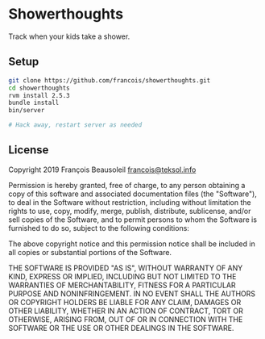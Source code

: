 # Showerthoughts

Track when your kids take a shower.

## Setup

```sh
git clone https://github.com/francois/showerthoughts.git
cd showerthoughts
rvm install 2.5.3
bundle install
bin/server

# Hack away, restart server as needed
```

## License

Copyright 2019 François Beausoleil <francois@teksol.info>

Permission is hereby granted, free of charge, to any person obtaining a copy of this software and associated documentation files (the "Software"), to deal in the Software without restriction, including without limitation the rights to use, copy, modify, merge, publish, distribute, sublicense, and/or sell copies of the Software, and to permit persons to whom the Software is furnished to do so, subject to the following conditions:

The above copyright notice and this permission notice shall be included in all copies or substantial portions of the Software.

THE SOFTWARE IS PROVIDED "AS IS", WITHOUT WARRANTY OF ANY KIND, EXPRESS OR IMPLIED, INCLUDING BUT NOT LIMITED TO THE WARRANTIES OF MERCHANTABILITY, FITNESS FOR A PARTICULAR PURPOSE AND NONINFRINGEMENT. IN NO EVENT SHALL THE AUTHORS OR COPYRIGHT HOLDERS BE LIABLE FOR ANY CLAIM, DAMAGES OR OTHER LIABILITY, WHETHER IN AN ACTION OF CONTRACT, TORT OR OTHERWISE, ARISING FROM, OUT OF OR IN CONNECTION WITH THE SOFTWARE OR THE USE OR OTHER DEALINGS IN THE SOFTWARE.
